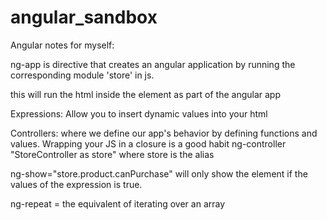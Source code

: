 angular_sandbox
===============

Angular notes for myself:

ng-app is directive that creates an angular application by running the corresponding module 'store' in js. 

this will run the html inside the element as part of the angular app

Expressions:
Allow you to insert dynamic values into your html

Controllers:
where we define our app's behavior by defining functions and values.
Wrapping your JS in a closure is a good habit
ng-controller
"StoreController as store" where store is the alias

ng-show="store.product.canPurchase" will only show the element if the values of the expression is true.

ng-repeat = the equivalent of iterating over an array